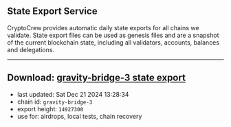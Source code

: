 ## State Export Service
CryptoCrew provides automatic daily state exports for all chains we validate. State export files can be used as genesis files and are a snapshot of the current blockchain state, including all validators, accounts, balances and delegations.

---
**Download: [gravity-bridge-3 state export](https://dl-eu2.ccvalidators.com/SERVICE/gravitybridge/gravity-bridge-3_export_14927300.json)**
---

- last updated: Sat Dec 21 2024 13:28:34
- chain id: `gravity-bridge-3`
- export height: `14927300`
- use for: airdrops, local tests, chain recovery
